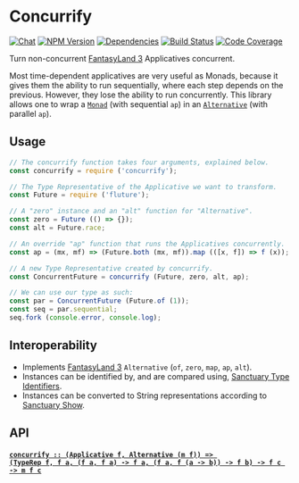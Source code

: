# Concurrify

[![Chat](https://badges.gitter.im/fluture-js/concurrify.svg)](https://gitter.im/fluture-js/fluture)
[![NPM Version](https://badge.fury.io/js/concurrify.svg)](https://www.npmjs.com/package/concurrify)
[![Dependencies](https://david-dm.org/fluture-js/concurrify.svg)](https://david-dm.org/fluture-js/concurrify)
[![Build Status](https://travis-ci.org/fluture-js/concurrify.svg?branch=master)](https://travis-ci.org/fluture-js/concurrify)
[![Code Coverage](https://codecov.io/gh/fluture-js/concurrify/branch/master/graph/badge.svg)](https://codecov.io/gh/fluture-js/concurrify)

Turn non-concurrent [FantasyLand 3][FL3] Applicatives concurrent.

Most time-dependent applicatives are very useful as Monads, because it
gives them the ability to run sequentially, where each step depends on the
previous. However, they lose the ability to run concurrently. This library
allows one to wrap a [`Monad`][FL:Monad] (with sequential `ap`) in an
[`Alternative`][FL:Alternative] (with parallel `ap`).

## Usage

```js
// The concurrify function takes four arguments, explained below.
const concurrify = require ('concurrify');

// The Type Representative of the Applicative we want to transform.
const Future = require ('fluture');

// A "zero" instance and an "alt" function for "Alternative".
const zero = Future (() => {});
const alt = Future.race;

// An override "ap" function that runs the Applicatives concurrently.
const ap = (mx, mf) => (Future.both (mx, mf)).map (([x, f]) => f (x));

// A new Type Representative created by concurrify.
const ConcurrentFuture = concurrify (Future, zero, alt, ap);

// We can use our type as such:
const par = ConcurrentFuture (Future.of (1));
const seq = par.sequential;
seq.fork (console.error, console.log);
```

## Interoperability

* Implements [FantasyLand 3][FL3] `Alternative`
  (`of`, `zero`, `map`, `ap`, `alt`).
* Instances can be identified by, and are compared using,
  [Sanctuary Type Identifiers][STI].
* Instances can be converted to String representations according to
  [Sanctuary Show][SS].

## API

#### <a name="concurrify" href="https://github.com/fluture-js/concurrify/blob/v1.1.0/index.js#L140">`concurrify :: (Applicative f, Alternative (m f)) => (TypeRep f, f a, (f a, f a) -⁠> f a, (f a, f (a -⁠> b)) -⁠> f b) -⁠> f c -⁠> m f c`</a>

[FL3]: https://github.com/fantasyland/fantasy-land/
[FL:Monad]: https://github.com/fantasyland/fantasy-land/#monad
[FL:Alternative]: https://github.com/fantasyland/fantasy-land/#alternative
[STI]: https://github.com/sanctuary-js/sanctuary-type-identifiers
[SS]: https://github.com/sanctuary-js/sanctuary-show
